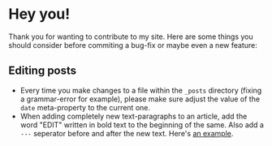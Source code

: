 # Hey you!

Thank you for wanting to contribute to my site. Here are some things you should consider before commiting a bug-fix or maybe even a new feature:

## Editing posts

- Every time you make changes to a file within the `_posts` directory (fixing a grammar-error for example), please make sure adjust the value of the `date` meta-property to the current one.
- When adding completely new text-paragraphs to an article, add the word "EDIT" written in bold text to the beginning of the same. Also add a `---` seperator before and after the new text. Here's [an example][1].

[1]: https://github.com/leo/leo.github.io/blob/master/_posts/2015-06-26-avoid-a-total-ux-mess-in-product-support.md